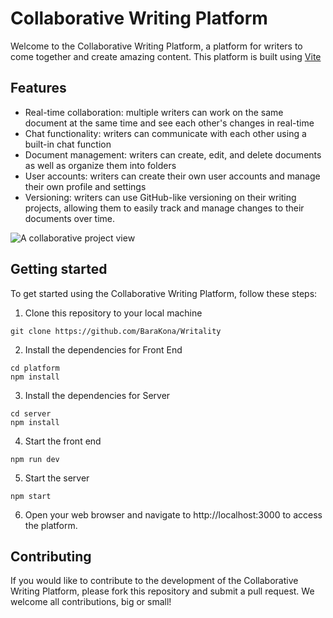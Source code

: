 # Collaborative Writing Platform

Welcome to the Collaborative Writing Platform, a platform for writers to come together and create amazing content. This platform is built using [Vite](https://vitejs.dev/)

## Features


- Real-time collaboration: multiple writers can work on the same document at the same time and see each other's changes in real-time
- Chat functionality: writers can communicate with each other using a built-in chat function
- Document management: writers can create, edit, and delete documents as well as organize them into folders
- User accounts: writers can create their own user accounts and manage their own profile and settings
- Versioning: writers can use GitHub-like versioning on their writing projects, allowing them to easily track and manage changes to their documents over time.

![A collaborative project view](https://github.com/BaraKona/Writality/Writality_1.png)

## Getting started

To get started using the Collaborative Writing Platform, follow these steps:

1. Clone this repository to your local machine
```
git clone https://github.com/BaraKona/Writality
```
2. Install the dependencies for Front End
```
cd platform
npm install
```
3. Install the dependencies for Server
```
cd server
npm install
```
4. Start the front end
```
npm run dev
```
5. Start the server
```
npm start
```
6. Open your web browser and navigate to http://localhost:3000 to access the platform.

## Contributing

If you would like to contribute to the development of the Collaborative Writing Platform, please fork this repository and submit a pull request. We welcome all contributions, big or small!
